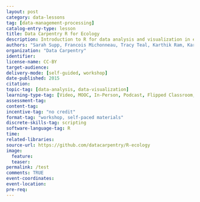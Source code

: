 ```yaml
---
layout: post
category: data-lessons
tag: [data-management-processing]
catalog-entry-type: lesson
title: Data Carpentry R for Ecology
description: Introduction to R for data analysis and visualization in ecology.
authors: "Sarah Supp, Francois Michonneau, Tracy Teal, Karthik Ram, Kara Woo, Ted Hart, Ethan White, Ben Marwick, Aleksandra Pawlik, Hilmar Lapp" 
organization: "Data Carpentry" 
identifier: 
license-name: CC-BY  
target-audience:
delivery-mode: [self-guided, workshop]
date-published: 2015
citation: 
topic-tag: [data-analysis, data-visualization] 
learning-type-tag: [Video, MOOC, In-Person, Podcast, Flipped Classroom, Powerpoint Slides, Powerpoint Slides with Video, Materials-based Exercise, blogpost]
assessment-tag: 
content-tag:  
incentive-tag: "no credit" 
format-tag: "workshop, self-paced materials" 
discrete-skills-tag: scripting  
software-language-tag: R  
time: 
related-libraries:  
source-url: https://github.com/datacarpentry/R-ecology
image:  
  feature: 
  teaser:     
permalink: /test
comments: TRUE  
event-coordinates:       
event-location: 
pre-req:
---
```

